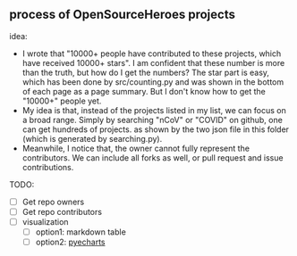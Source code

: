 ## process of OpenSourceHeroes projects

idea: 
* I wrote that "10000+ people have contributed to these projects, which have received 10000+ stars". I am confident that these number is more than the truth, but how do I get the numbers? The star part is easy, which has been done by src/counting.py and was shown in the bottom of each page as a page summary. But I don't know how to get the "10000+" people yet.
* My idea is that, instead of the projects listed in my list, we can focus on a broad range. Simply by searching "nCoV" or "COVID" on github, one can get hundreds of projects. as shown by the two json file in this folder (which is generated by searching.py).
* Meanwhile, I notice that, the owner cannot fully represent the contributors. We can include all forks as well, or pull request and issue contributions.



TODO:

- [ ] Get repo owners
- [ ] Get repo contributors
- [ ] visualization
  - [ ] option1: markdown table
  - [ ] option2: [pyecharts](https://gallery.pyecharts.org/#/Graph/graph_weibo)
